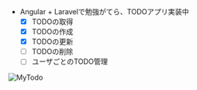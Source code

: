
* Angular + Laravelで勉強がてら、TODOアプリ実装中
    * [x] TODOの取得
    * [x] TODOの作成
    * [x] TODOの更新
    * [ ] TODOの削除
    * [ ] ユーザごとのTODO管理

![MyTodo](http://rinsymbol.sakura.ne.jp/github_images/mytodos2.png "mytodo")

